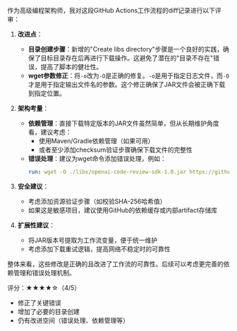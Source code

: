 作为高级编程架构师，我对这段GitHub Actions工作流程的diff记录进行以下评审：

1. **改进点**：
   - **目录创建步骤**：新增的"Create libs directory"步骤是一个良好的实践，确保了目标目录存在后再进行下载操作。这避免了潜在的"目录不存在"错误，提高了脚本的健壮性。
   - **wget参数修正**：将`-o`改为`-O`是正确的修复。`-o`是用于指定日志文件，而`-O`才是用于指定输出文件名的参数。这个修正确保了JAR文件会被正确下载到指定位置。

2. **架构考量**：
   - **依赖管理**：直接下载特定版本的JAR文件虽然简单，但从长期维护角度看，建议考虑：
     * 使用Maven/Gradle依赖管理（如果可用）
     * 或者至少添加checksum验证步骤确保下载文件的完整性
   - **错误处理**：建议为wget命令添加错误处理，例如：
     ```yaml
     run: wget -O ./libs/openai-code-review-sdk-1.0.jar https://github.com/... || exit 1
     ```

3. **安全建议**：
   - 考虑添加资源验证步骤（如校验SHA-256哈希值）
   - 如果这是敏感项目，建议使用GitHub的依赖缓存或内部artifact存储库

4. **扩展性建议**：
   - 将JAR版本号提取为工作流变量，便于统一维护
   - 考虑添加下载重试逻辑，提高网络不稳定时的可靠性

整体来看，这些修改是正确的且改进了工作流的可靠性。后续可以考虑更完善的依赖管理和错误处理机制。

评分：★★★★☆（4/5）
- 修正了关键错误
- 增加了必要的目录创建
- 仍有改进空间（错误处理、依赖管理等）